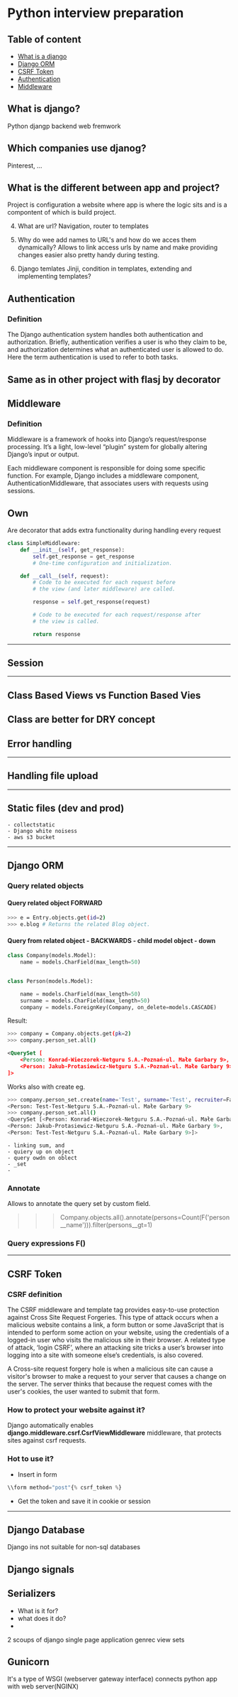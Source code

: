 
# Python interview preparation

## Table of content
- [What is a django](#What-is-django?)
- [Django ORM](#django-orm)
- [CSRF Token](#csrf-token)
- [Authentication](#authentication)
- [Middleware](#middleware)

##  What is django? 
Python djangp backend web fremwork

## Which companies use djanog?
   Pinterest, ...

## What is the different between app and project?
   Project is configuration a website where app is where the logic sits and 
   is a compontent of which is build project.

4. What are url?
   Navigation, router to templates

   
6. Why do wee add names to URL's and how do we acces them dynamically?
   Allows to link access urls by name and make providing changes easier 
   also pretty handy during testing.

7. Django temlates Jinji, condition in templates, extending and implementing 
   templates?



## Authentication
### Definition
The Django authentication system handles both authentication and authorization.
Briefly, authentication verifies a user is who they claim to be,
and authorization determines what an authenticated user is allowed to do.
Here the term authentication is used to refer to both tasks.


Same as in other project with flasj by decorator
---

## Middleware
### Definition
Middleware is a framework of hooks into Django’s request/response processing.
It’s a light, low-level “plugin” system for globally altering Django’s input 
or output.


Each middleware component is responsible for doing some specific function.
For example, Django includes a middleware component, AuthenticationMiddleware,
that associates users with requests using sessions.


## Own
Are decorator that adds extra functionality during handling every request

```py
class SimpleMiddleware:
    def __init__(self, get_response):
        self.get_response = get_response
        # One-time configuration and initialization.

    def __call__(self, request):
        # Code to be executed for each request before
        # the view (and later middleware) are called.

        response = self.get_response(request)

        # Code to be executed for each request/response after
        # the view is called.

        return response
```
---
## Session
---
## Class Based Views vs Function Based Vies 
Class are better for DRY concept
---
## Error handling
---
## Handling file upload
---
## Static files (dev and prod)
    - collectstatic
    - Django white noisess
    - aws s3 bucket
---
## Django ORM
### Query related objects 

#### Query related object FORWARD
```bash
>>> e = Entry.objects.get(id=2)
>>> e.blog # Returns the related Blog object.
```
#### Query from related object - BACKWARDS -  child model object - down
```py
class Company(models.Model):
    name = models.CharField(max_length=50)


class Person(models.Model):

    name = models.CharField(max_length=50)
    surname = models.CharField(max_length=50)
    company = models.ForeignKey(Company, on_delete=models.CASCADE)
```
Result:
```bash
>>> company = Company.objects.get(pk=2)
>>> company.person_set.all()
```
```xml
<QuerySet [
    <Person: Konrad-Wieczorek-Netguru S.A.-Poznań-ul. Małe Garbary 9>,
    <Person: Jakub-Protasiewicz-Netguru S.A.-Poznań-ul. Małe Garbary 9>
]>
```
Works also with create eg.
```bash
>>> company.person_set.create(name='Test', surname='Test', recruiter=False)
<Person: Test-Test-Netguru S.A.-Poznań-ul. Małe Garbary 9>
>>> company.person_set.all()
<QuerySet [<Person: Konrad-Wieczorek-Netguru S.A.-Poznań-ul. Małe Garbary 9>,
<Person: Jakub-Protasiewicz-Netguru S.A.-Poznań-ul. Małe Garbary 9>,
<Person: Test-Test-Netguru S.A.-Poznań-ul. Małe Garbary 9>]>
```
    - linking sum, and 
    - quiery up on object
    - query owdn on oblect 
    - _set
    - 
### Annotate
Allows to annotate the query set by custom field.
>>> Company.objects.all().annotate(persons=Count(F('person__name'))).filter(persons__gt=1)

### Query expressions F()


---
## CSRF Token
### CSRF definition
The CSRF middleware and template tag provides easy-to-use protection against 
Cross Site Request Forgeries. This type of attack occurs when a malicious 
website contains a link, a form button or some JavaScript that is intended to
perform some action on your website, using the credentials of a logged-in user
who visits the malicious site in their browser. A related type of attack,
‘login CSRF’, where an attacking site tricks a user’s browser into logging 
into a site with someone else’s credentials, is also covered.


A Cross-site request forgery hole is when a malicious site can cause a visitor's
browser to make a request to your server that causes a change on the server.
The server thinks that because the request comes with the user's cookies, 
the user wanted to submit that form.

### How to protect your website against it? 
Django automatically enables **django.middleware.csrf.CsrfViewMiddleware**
middleware, that protects sites against csrf requests.

### Hot to use it?
- Insert in form
```py
\\form method="post"{% csrf_token %}
```
- Get the token and save it in cookie or session
---


## Django Database
Django ins not suitable for non-sql databases

## Django signals


## Serializers
- What is it for?
- what does it do?
- 
2 scoups of django
single page application
genrec view sets 


## Gunicorn
It's a type of WSGI (webserver gateway interface) connects python app with
web server(NGINX)
